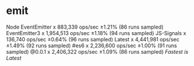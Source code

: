 
# emit
Node EventEmitter x 883,339 ops/sec ±1.21% (86 runs sampled)
EventEmitter3 x 1,954,513 ops/sec ±1.18% (94 runs sampled)
JS-Signals x 136,740 ops/sec ±0.64% (96 runs sampled)
Latest x 4,441,981 ops/sec ±1.49% (92 runs sampled)
\#es6 x 2,236,600 ops/sec ±1.00% (91 runs sampled)
\@0.0.1 x 2,406,322 ops/sec ±1.09% (86 runs sampled)
*Fastest is Latest*
